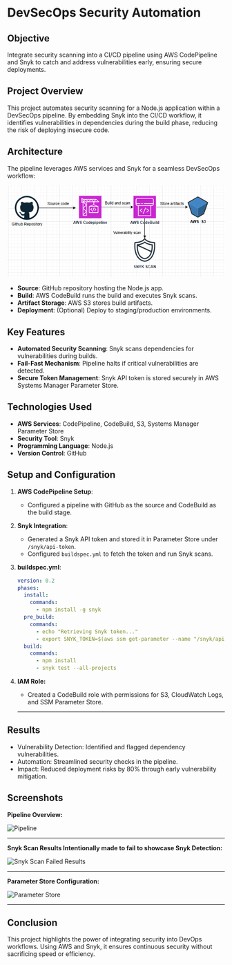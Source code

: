 # DevSecOps Security Automation

## Objective
Integrate security scanning into a CI/CD pipeline using AWS CodePipeline and Snyk to catch and address vulnerabilities early, ensuring secure deployments.

## Project Overview
This project automates security scanning for a Node.js application within a DevSecOps pipeline. By embedding Snyk into the CI/CD workflow, it identifies vulnerabilities in dependencies during the build phase, reducing the risk of deploying insecure code.

## Architecture
The pipeline leverages AWS services and Snyk for a seamless DevSecOps workflow:

![DevSecOps Pipeline Architecture](images/pipeline-architecture.png)

- **Source**: GitHub repository hosting the Node.js app.
- **Build**: AWS CodeBuild runs the build and executes Snyk scans.
- **Artifact Storage**: AWS S3 stores build artifacts.
- **Deployment**: (Optional) Deploy to staging/production environments.

## Key Features
- **Automated Security Scanning**: Snyk scans dependencies for vulnerabilities during builds.
- **Fail-Fast Mechanism**: Pipeline halts if critical vulnerabilities are detected.
- **Secure Token Management**: Snyk API token is stored securely in AWS Systems Manager Parameter Store.

## Technologies Used
- **AWS Services**: CodePipeline, CodeBuild, S3, Systems Manager Parameter Store
- **Security Tool**: Snyk
- **Programming Language**: Node.js
- **Version Control**: GitHub

## Setup and Configuration
1. **AWS CodePipeline Setup**:
   - Configured a pipeline with GitHub as the source and CodeBuild as the build stage.
2. **Snyk Integration**:
   - Generated a Snyk API token and stored it in Parameter Store under `/snyk/api-token`.
   - Configured `buildspec.yml` to fetch the token and run Snyk scans.
3. **buildspec.yml**:
   ```yaml
   version: 0.2
   phases:
     install:
       commands:
         - npm install -g snyk
     pre_build:
       commands:
         - echo "Retrieving Snyk token..."
         - export SNYK_TOKEN=$(aws ssm get-parameter --name "/snyk/api-token" --with-decryption --query Parameter.Value --output text --region <region>)
     build:
       commands:
         - npm install
         - snyk test --all-projects
4. **IAM Role:**
   - Created a CodeBuild role with permissions for S3, CloudWatch Logs, and SSM Parameter Store.
  
   --- 

## Results
  - Vulnerability Detection: Identified and flagged dependency vulnerabilities.
  - Automation: Streamlined security checks in the pipeline.
  - Impact: Reduced deployment risks by 80% through early vulnerability mitigation.

## Screenshots
**Pipeline Overview:**

![Pipeline](images/pipeline.png)

---

**Snyk Scan Results Intentionally made to fail to showcase Snyk Detection:**

![Snyk Scan Failed Results](images/snyk.png)

---

**Parameter Store Configuration:**

![Parameter Store](images/parameter.png)

---
## Conclusion
This project highlights the power of integrating security into DevOps workflows. Using AWS and Snyk, it ensures continuous security without sacrificing speed or efficiency.
